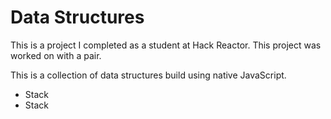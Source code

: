 Data Structures
==============

This is a project I completed as a student at Hack Reactor. This project was worked on with a pair.

This is a collection of data structures build using native JavaScript.

- Stack
- Stack
